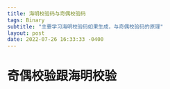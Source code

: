 ```yaml
---
title: 海明校验码与奇偶校验码
tags: Binary
subtitle: "主要学习海明校验码如果生成，与奇偶校验码的原理"
layout: post
date: 2022-07-26 16:33:33 -0400
---
```

# 奇偶校验跟海明校验